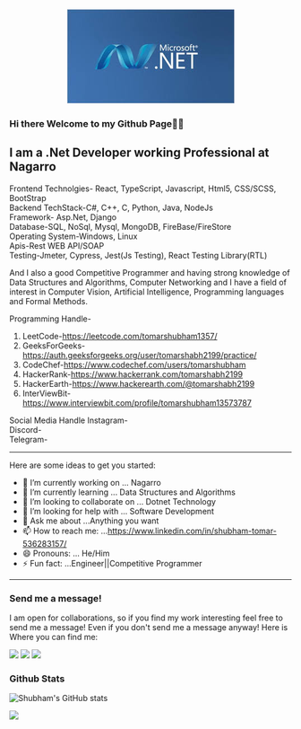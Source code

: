 <center><img src="2.jpg"></center>

### Hi there Welcome to my Github Page👋👋

I am a .Net Developer working Professional at Nagarro
---


Frontend Technolgies- React, TypeScript, Javascript, Html5, CSS/SCSS, BootStrap <br/>
Backend TechStack-C#, C++, C, Python, Java, NodeJs  <br/> 
Framework- Asp.Net, Django  <br/>
Database-SQL, NoSql, Mysql, MongoDB, FireBase/FireStore  <br/>
Operating System-Windows, Linux  <br/>
Apis-Rest WEB API/SOAP  <br/>
Testing-Jmeter, Cypress, Jest(Js Testing), React Testing Library(RTL)  <br/>

And I also a good Competitive Programmer and having strong knowledge of Data Structures and Algorithms, Computer Networking and I have a field of interest in Computer Vision, Artificial Intelligence, Programming languages and Formal Methods.  <br/>

Programming Handle-
1. LeetCode-https://leetcode.com/tomarshubham1357/  <br/>
2. GeeksForGeeks-https://auth.geeksforgeeks.org/user/tomarshabh2199/practice/ <br/>
3. CodeChef-https://www.codechef.com/users/tomarshubham  <br/>
4. HackerRank-https://www.hackerrank.com/tomarshabh2199  <br/>
5. HackerEarth-https://www.hackerearth.com/@tomarshabh2199  <br/>
6. InterViewBit-https://www.interviewbit.com/profile/tomarshubham13573787  <br/>

Social Media Handle
Instagram-  <br/>
Discord-  <br/>
Telegram-  <br/>

---

Here are some ideas to get you started:

- 🔭 I’m currently working on ... Nagarro
- 🌱 I’m currently learning ... Data Structures and Algorithms
- 👯 I’m looking to collaborate on ... Dotnet Technology
- 🤔 I’m looking for help with ... Software Development
- 💬 Ask me about ...Anything you want
- 📫 How to reach me: ...https://www.linkedin.com/in/shubham-tomar-536283157/
- 😄 Pronouns: ... He/Him
- ⚡ Fun fact: ...Engineer||Competitive Programmer
---
### Send me a message!
I am open for collaborations, so if you find my work interesting feel free to send me a message! Even if you don't send me a message anyway! Here is Where you can find me:
<p><a href="https://www.linkedin.com/in/shubham-tomar-536283157/">
  <img src="https://img.shields.io/badge/linkedin-0077B5?logo=linkedin&logocolor=white&style=for-the-badge"/></a>
<a href="https://www.instagram.com/tomarshabh2199/">
  <img src="https://img.shields.io/badge/Instagram-E4405F?logo=instagram&logoColor=white&style=for-the-badge"/></a>
  <a href="https://www.twitter.com/tomarshabh2199/">
  <img src="https://img.shields.io/badge/Twitter-1DA1F2?logo=twitter&logoColor=white&style=for-the-badge"/></a></p>
  
### Github Stats 
![Shubham's GitHub stats](https://github-readme-stats.vercel.app/api?username=tomarshabh2199&show_icons=true&theme=onedark)

<!-- [![Top Languages](https://github-readme-stats.vercel.app/api/top-langs/?username=tomarshabh2199&layout=compact)](https://github.com/tomarshabh2199/github-readme-stats)-->
<!-- [![Shubham's wakatime stats](https://github-readme-stats.vercel.app/api/wakatime?username=tomarshabh2199)](https://github.com/tomarshabh2199/github-readme-stats)-->


![](http://estruyf-github.azurewebsites.net/api/VisitorHit?user=tomarshabh2199&repo=github-visitors-badge&countColorcountColor&countColor=%237B1E7A)
